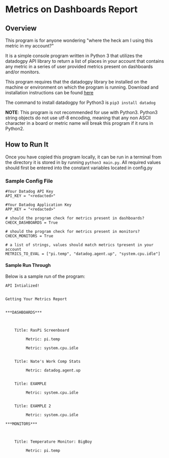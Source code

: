 # Metrics on Dashboards Report

## Overview
This program is for anyone wondering "where the heck am I using this metric in my account?"

It is a simple console program written in Python 3 that utilizes the datadogpy API library to return a list of places in your account that contains any metric in a series of user provided metrics present on dashboards and/or monitors.

This program requires that the datadogpy library be installed on the machine or environment on which the program is running.  Download and installation instructions can be found [here](https://github.com/DataDog/datadogpy)

The command to install datadogpy for Python3 is `pip3 install datadog`

**NOTE**: This program is not recommended for use with Python3.  Python3 string objects do not use utf-8 encoding, meaning that any non ASCII character in a board or metric name will break this program if it runs in Python2.

## How to Run It
Once you have copied this program locally, it can be run in a terminal from the directory it is stored in by running `python3 main.py`.  All required values should first be entered into the constant variables located in config.py

### Sample Config File
```
#Your Datadog API Key
API_KEY = "<redacted>"

#Your Datadog Application Key
APP_KEY = "<redacted>"

# should the program check for metrics present in dashboards?
CHECK_DASHBOARDS = True

# should the program check for metrics present in monitors?
CHECK_MONITORS = True

# a list of strings, values should match metrics tpresent in your account
METRICS_TO_EVAL = ["pi.temp", "datadog.agent.up", "system.cpu.idle"]
```



#### Sample Run Through
Below is a sample run of the program:

```
API Intialized!


Getting Your Metrics Report


***DASHBOARDS***



	Title: RasPi Screenboard

		 Metric: pi.temp

		 Metric: system.cpu.idle


	Title: Nate's Work Comp Stats

		 Metric: datadog.agent.up


	Title: EXAMPLE

		 Metric: system.cpu.idle


	Title: EXAMPLE 2

		 Metric: system.cpu.idle

***MONITORS***



	Title: Temperature Monitor: BigBoy

		 Metric: pi.temp
```